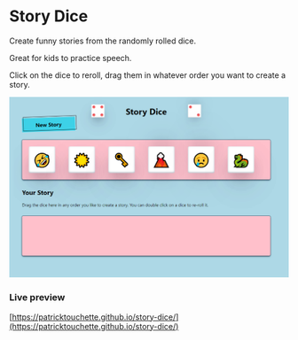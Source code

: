 # Story Dice

Create funny stories from the randomly rolled dice.

Great for kids to practice speech.

Click on the dice to reroll, drag them in whatever order you want to create a story.

![preview](preview.png)

### Live preview

[https://patricktouchette.github.io/story-dice/](https://patricktouchette.github.io/story-dice/)
